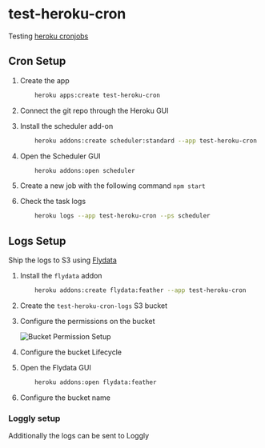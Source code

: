 # test-heroku-cron
Testing [heroku cronjobs](https://devcenter.heroku.com/articles/scheduler)  

## Cron Setup  

1. Create the app  

    ```sh
        heroku apps:create test-heroku-cron
    ```

2. Connect the git repo through the Heroku GUI  

3. Install the scheduler add-on  

    ```sh
        heroku addons:create scheduler:standard --app test-heroku-cron
    ```

4. Open the Scheduler GUI  

    ```sh
        heroku addons:open scheduler
    ```

5. Create a new job with the following command `npm start`  

6. Check the task logs  

    ```sh
        heroku logs --app test-heroku-cron --ps scheduler
    ```

## Logs Setup  

Ship the logs to S3 using [Flydata](https://elements.heroku.com/addons/flydata)  

1. Install the `flydata` addon  

    ```sh
        heroku addons:create flydata:feather --app test-heroku-cron
    ```

2. Create the `test-heroku-cron-logs` S3 bucket  

4. Configure the permissions on the bucket  

    ![Bucket Permission Setup](https://heroku.flydata.co/assets/flydata/s3_diagram_en.png)  

5. Configure the bucket Lifecycle  

6. Open the Flydata GUI  

    ```sh
        heroku addons:open flydata:feather
    ```

7. Configure the bucket name  

### Loggly setup  
Additionally the logs can be sent to Loggly  

